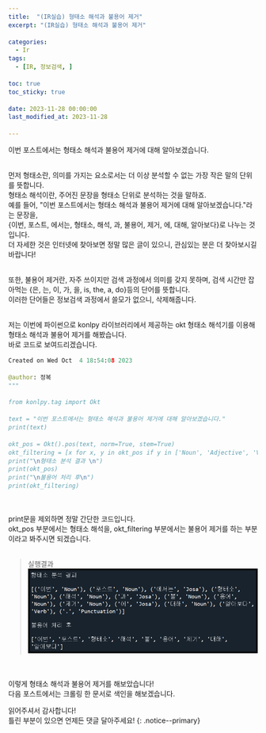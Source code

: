 ```yaml
---
title:  "(IR실습) 형태소 해석과 불용어 제거" 
excerpt: "(IR실습) 형태소 해석과 불용어 제거"

categories:
  - Ir
tags:
  - [IR, 정보검색, ]

toc: true
toc_sticky: true
 
date: 2023-11-28 00:00:00
last_modified_at: 2023-11-28

---
```

이번 포스트에서는 형태소 해석과 불용어 제거에 대해 알아보겠습니다.<br><br>

먼저 형태소란, 의미를 가지는 요소로서는 더 이상 분석할 수 없는 가장 작은 말의 단위를 뜻합니다.<br>
형태소 해석이란, 주어진 문장을 형태소 단위로 분석하는 것을 말하죠.<br>
예를 들어, "이번 포스트에서는 형태소 해석과 불용어 제거에 대해 알아보겠습니다."라는 문장을,<br>
{이번, 포스트, 에서는, 형태소, 해석, 과, 불용어, 제거, 에, 대해, 알아보다}로 나누는 것입니다.<br>
더 자세한 것은 인터넷에 찾아보면 정말 많은 글이 있으니, 관심있는 분은 더 찾아보시길 바랍니다!<br><br>

또한, 불용어 제거란, 자주 쓰이지만 검색 과정에서 의미를 갖지 못하며, 검색 시간만 잡아먹는 {은, 는, 이, 가, 을, is, the, a, do}등의 단어를 뜻합니다.<br>
이러한 단어들은 정보검색 과정에서 쓸모가 없으니, 삭제해줍니다.<br><br>

저는 이번에 파이썬으로 konlpy 라이브러리에서 제공하는 okt 형태소 해석기를 이용해 형태소 해석과 불용어 제거를 해봤습니다.<br>
바로 코드로 보여드리겠습니다.<br>
```python
Created on Wed Oct  4 18:54:08 2023

@author: 정복
"""

from konlpy.tag import Okt

text = "이번 포스트에서는 형태소 해석과 불용어 제거에 대해 알아보겠습니다."
print(text)

okt_pos = Okt().pos(text, norm=True, stem=True)
okt_filtering = [x for x, y in okt_pos if y in ['Noun', 'Adjective', 'Verb']]
print("\n형태소 분석 결과 \n")
print(okt_pos)
print("\n불용어 처리 후\n")
print(okt_filtering)
```
<br><br>
print문을 제외하면 정말 간단한 코드입니다.<br>
okt_pos 부분에서는 형태소 해석을, okt_filtering 부분에서는 불용어 제거를 하는 부분이라고 봐주시면 되겠습니다.<br><br>
>실행결과
>![실행결과](/assets/images/Ir/03/실행결과_.png "실행결과")

<br><br>
이렇게 형태소 해석과 불용어 제거를 해보았습니다!<br>
다음 포스트에서는 크롤링 한 문서로 색인을 해보겠습니다.<br>


읽어주셔서 감사합니다! <br>틀린 부분이 있으면 언제든 댓글 달아주세요!
{: .notice--primary} 

